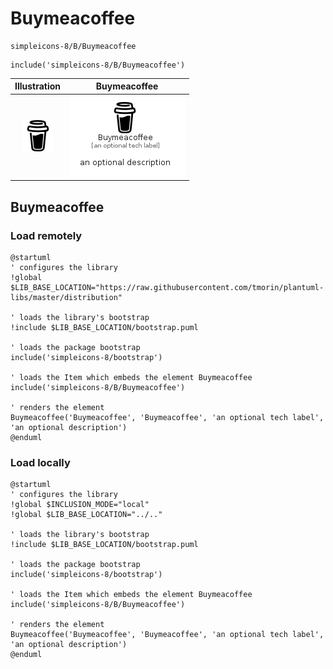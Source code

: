 # Buymeacoffee


```text
simpleicons-8/B/Buymeacoffee
```

```text
include('simpleicons-8/B/Buymeacoffee')
```



| Illustration | Buymeacoffee |
| :---: | :---: |
| ![illustration for Illustration](../../simpleicons-8/B/Buymeacoffee.png) | ![illustration for Buymeacoffee](../../simpleicons-8/B/Buymeacoffee.Local.png) |




## Buymeacoffee

### Load remotely
```plantuml
@startuml
' configures the library
!global $LIB_BASE_LOCATION="https://raw.githubusercontent.com/tmorin/plantuml-libs/master/distribution"

' loads the library's bootstrap
!include $LIB_BASE_LOCATION/bootstrap.puml

' loads the package bootstrap
include('simpleicons-8/bootstrap')

' loads the Item which embeds the element Buymeacoffee
include('simpleicons-8/B/Buymeacoffee')

' renders the element
Buymeacoffee('Buymeacoffee', 'Buymeacoffee', 'an optional tech label', 'an optional description')
@enduml
```

### Load locally
```plantuml
@startuml
' configures the library
!global $INCLUSION_MODE="local"
!global $LIB_BASE_LOCATION="../.."

' loads the library's bootstrap
!include $LIB_BASE_LOCATION/bootstrap.puml

' loads the package bootstrap
include('simpleicons-8/bootstrap')

' loads the Item which embeds the element Buymeacoffee
include('simpleicons-8/B/Buymeacoffee')

' renders the element
Buymeacoffee('Buymeacoffee', 'Buymeacoffee', 'an optional tech label', 'an optional description')
@enduml
```

